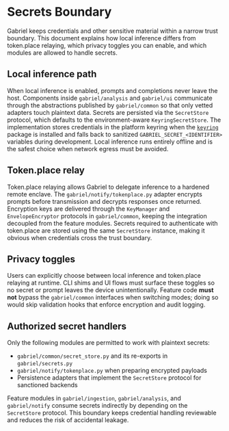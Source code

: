 # Secrets Boundary

Gabriel keeps credentials and other sensitive material within a narrow trust boundary. This
document explains how local inference differs from token.place relaying, which privacy toggles
you can enable, and which modules are allowed to handle secrets.

## Local inference path

When local inference is enabled, prompts and completions never leave the host. Components inside
`gabriel/analysis` and `gabriel/ui` communicate through the abstractions published by
`gabriel/common` so that only vetted adapters touch plaintext data. Secrets are persisted via the
`SecretStore` protocol, which defaults to the environment-aware
`KeyringSecretStore`. The implementation stores credentials in the platform keyring when the
[`keyring`](https://pypi.org/project/keyring/) package is installed and falls back to sanitized
`GABRIEL_SECRET_<IDENTIFIER>` variables during development. Local inference runs entirely offline
and is the safest choice when network egress must be avoided.

## Token.place relay

Token.place relaying allows Gabriel to delegate inference to a hardened remote enclave. The
`gabriel/notify/tokenplace.py` adapter encrypts prompts before transmission and decrypts responses once
returned. Encryption keys are delivered through the `KeyManager` and `EnvelopeEncryptor` protocols
in `gabriel/common`, keeping the integration decoupled from the feature modules. Secrets required to
authenticate with token.place are stored using the same `SecretStore` instance, making it obvious
when credentials cross the trust boundary.

## Privacy toggles

Users can explicitly choose between local inference and token.place relaying at runtime. CLI shims
and UI flows must surface these toggles so no secret or prompt leaves the device unintentionally.
Feature code **must not** bypass the `gabriel/common` interfaces when switching modes; doing so
would skip validation hooks that enforce encryption and audit logging.

## Authorized secret handlers

Only the following modules are permitted to work with plaintext secrets:

- `gabriel/common/secret_store.py` and its re-exports in `gabriel/secrets.py`
- `gabriel/notify/tokenplace.py` when preparing encrypted payloads
- Persistence adapters that implement the `SecretStore` protocol for sanctioned backends

Feature modules in `gabriel/ingestion`, `gabriel/analysis`, and `gabriel/notify` consume secrets
indirectly by depending on the `SecretStore` protocol. This boundary keeps credential handling
reviewable and reduces the risk of accidental leakage.
